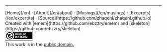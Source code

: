 ***
<div class="footer">

<div class="text-small">
[Home](/en) · [About](/en/about) · [Musings](/en/musings) · [Excerpts](/en/excerpts) · [Source](https://github.com/zhaqenl/zhaqenl.github.io)
</div>
<div class="text-x-small">
Created with [emem](https://github.com/ebzzry/emem) and [skeleton](https://github.com/ebzzry/skeleton)
<div>

<div class="text-x-small">
<a rel="license" href="https://creativecommons.org/publicdomain/zero/1.0/deed.en"><img alt="CC0 1.0 Universal (CC0 1.0) Public Domain Dedication" class="cc" src="/pictures/cc0-88x31.png" /></a><br>
This work is in the <a rel="license" href="https://creativecommons.org/publicdomain/zero/1.0/deed.en">public domain.</a><br>
</div>

</div>
